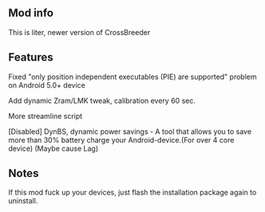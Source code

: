 ## Mod info

This is  liter, newer version of CrossBreeder 

## Features

Fixed "only position independent executables (PIE) are supported" problem on Android 5.0+ device

Add dynamic Zram/LMK tweak, calibration every 60 sec.

More streamline script

[Disabled] DynBS, dynamic power savings - A tool that allows you to save more than 30% battery charge your Android-device.(For over 4 core device) (Maybe cause Lag)

## Notes

If this mod fuck up your devices, just flash the installation package again to uninstall.
